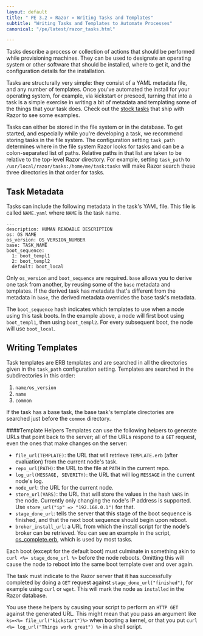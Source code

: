 ```yaml
---
layout: default
title: " PE 3.2 » Razor » Writing Tasks and Templates"
subtitle: "Writing Tasks and Templates to Automate Processes"
canonical: "/pe/latest/razor_tasks.html"

---
```

Tasks describe a process or collection of actions that should be performed while provisioning machines. They can be used to designate an operating system or other software that should be installed, where to get it, and the configuration details for the installation.

Tasks are structurally very simple: they consist of a YAML metadata
file, and any number of templates. Once you've automated the install for
your operating system, for example, via kickstart or preseed, turning that
into a task is a simple exercise in writing a bit of metadata and
templating some of the things that your task does. Check out the
[stock tasks](https://github.com/puppetlabs/razor-server/tree/master/tasks)
that ship with Razor to see some examples.

Tasks can either be stored in the file system or in the database. To
get started, and especially while you're developing a task, we recommend storing tasks in the file system. The configuration
setting `task_path` determines where in the file system Razor looks
for tasks and can be a colon-separated list of paths. Relative paths
in that list are taken to be relative to the top-level Razor directory. For
example, setting `task_path` to
`/usr/local/razor/tasks:/home/me/task:tasks` will make
Razor search these three directories in that order for tasks.

## Task Metadata

Tasks can include the following metadata in the task's YAML file. This file is called  `NAME.yaml` where `NAME` is the task name.

    ---
    description: HUMAN READABLE DESCRIPTION
    os: OS NAME
    os_version: OS_VERSION_NUMBER
    base: TASK_NAME
    boot_sequence:
      1: boot_templ1
      2: boot_templ2
      default: boot_local

Only `os_version` and `boot_sequence` are required. `base` allows you to 
derive one task from another, by reusing some of the `base` metadata and
templates. If the derived task has metadata that's different from the metadata in `base`, the derived metadata overrides the base task's metadata.

The `boot_sequence` hash indicates which templates to use when a node using
this task boots. In the example above, a node will first boot using
`boot_templ1`, then using `boot_templ2`. For every subsequent boot, the node will use
`boot_local`.

## Writing Templates

Task templates are ERB templates and are searched in all the directories given
in the `task_path` configuration setting. Templates are searched in the subdirectories in this order: 

1. `name/os_version`
2. `name`
3. `common` 

If the task has a base task, the base task's template directories
are searched just before the `common` directory.

####Template Helpers
Templates can use the following helpers to generate URLs that point back
to the server; all of the URLs respond to a `GET` request, even the ones that
make changes on the server:

* `file_url(TEMPLATE)`: the URL that will retrieve `TEMPLATE.erb` (after
  evaluation) from the current node's task.
* `repo_url(PATH)`: the URL to the file at `PATH` in the current repo.
* `log_url(MESSAGE, SEVERITY)`: the URL that will log `MESSAGE` in the
  current node's log.
* `node_url`: the URL for the current node.
* `store_url(VARS)`: the URL that will store the values in the hash `VARS`
  in the node. Currently only changing the node's IP address is
  supported. Use `store_url("ip" => "192.168.0.1")` for that.
* `stage_done_url`: tells the server that this stage of the
  boot sequence is finished, and that the next boot sequence should begin upon reboot.
* `broker_install_url`: a URL from which the install script for the node's
  broker can be retrieved. You can see an example in the script, [os_complete.erb](https://github.com/puppetlabs/razor-server/blob/master/tasks/common/os_complete.erb), which is used by most tasks.

Each boot (except for the default boot) must culminate in something akin to
`curl <%= stage_done_url %>` before the node reboots. Omitting this will
cause the node to reboot into the same boot template over and over again.

The task must indicate to the Razor server that it has successfully
completed by doing a `GET` request against
`stage_done_url("finished")`, for example using `curl` or `wget`. This will
mark the node as `installed` in the Razor database.

You use these helpers by causing your script to perform an
`HTTP GET` against the generated URL. This might mean that you pass an
argument like `ks=<%= file_url("kickstart")%>` when booting a kernel, or
that you put `curl <%= log_url("Things work great") %>` in a shell script.
